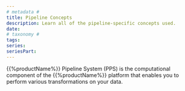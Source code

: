 ```yaml
---
# metadata # 
title: Pipeline Concepts
description: Learn all of the pipeline-specific concepts used.
date: 
# taxonomy #
tags: 
series:
seriesPart:
--- 
```



{{%productName%}} Pipeline System (PPS) is the computational component of the {{%productName%}} platform that enables you to perform various transformations on your data.

